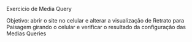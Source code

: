 Exercício de Media Query

Objetivo: abrir o site no celular e alterar a visualização de Retrato para Paisagem girando o celular e verificar o resultado da configuração das Medias Queries